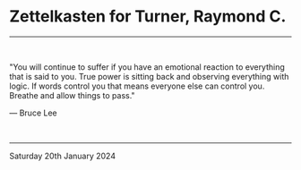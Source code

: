 # Zettelkasten for Turner, Raymond C.

---

</br>

"You will continue to suffer if you have an emotional reaction to everything that is said to you. True power is sitting back and observing everything with logic. If words control you that means everyone else can control you. Breathe and allow things to pass."

  ― Bruce Lee
  
</br>

---
Saturday 20th January 2024
